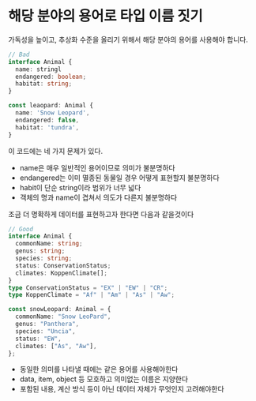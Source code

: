 # 해당 분야의 용어로 타입 이름 짓기

가독성을 높이고, 추상화 수준을 올리기 위해서 해당 분야의 용어를 사용해야 합니다.

```ts
// Bad
interface Animal {
  name: stringl
  endangered: boolean;
  habitat: string;
}

const leaopard: Animal {
  name: 'Snow Leopard',
  endangered: false,
  habitat: 'tundra',
}
```

이 코드에는 네 가지 문제가 있다.

- name은 매우 일반적인 용어이므로 의미가 불분명하다
- endangered는 이미 멸종된 동물일 경우 어떻게 표현할지 불분명하다
- habit이 단순 string이라 범위가 너무 넓다
- 객체의 명과 name이 겹쳐서 의도가 다른지 불분명하다

조금 더 명확하게 데이터를 표현하고자 한다면 다음과 같을것이다

```ts
// Good
interface Animal {
  commonName: string;
  genus: string;
  species: string;
  status: ConservationStatus;
  climates: KoppenClimate[];
}
type ConservationStatus = "EX" | "EW" | "CR";
type KoppenClimate = "Af" | "Am" | "As" | "Aw";

const snowLeopard: Animal = {
  commonName: "Snow LeoPard",
  genus: "Panthera",
  species: "Uncia",
  status: "EW",
  climates: ["As", "Aw"],
};
```

- 동일한 의미를 나타낼 때에는 같은 용어를 사용해야한다
- data, item, object 등 모호하고 의미없는 이름은 지양한다
- 포함된 내용, 계산 방식 등이 아닌 데이터 자체가 무엇인지 고려해야한다
